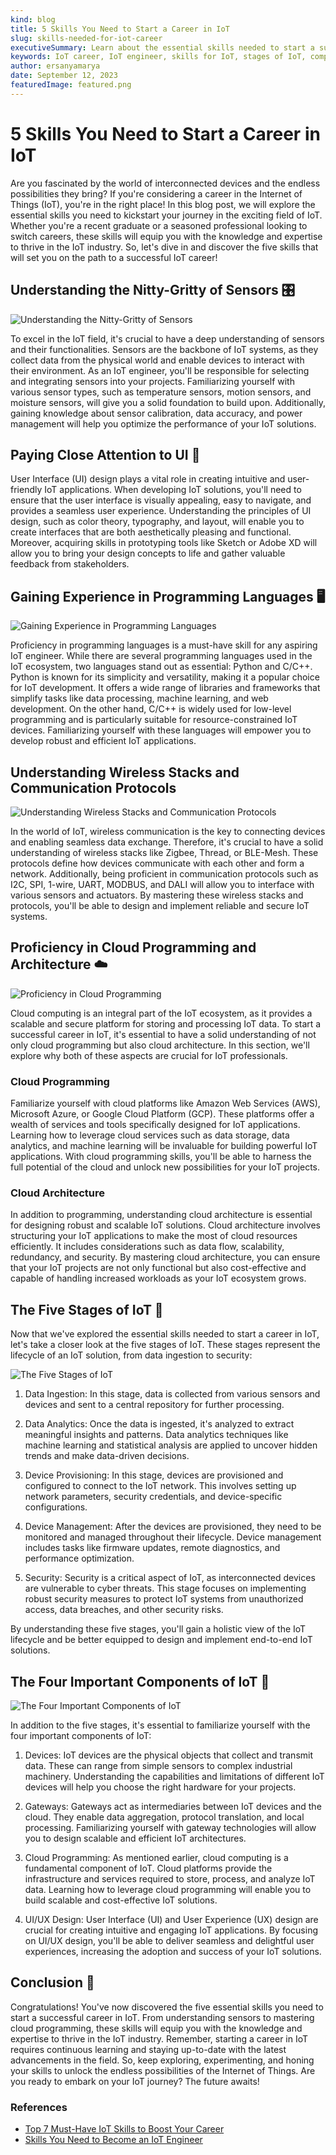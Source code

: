 ```yaml
---
kind: blog
title: 5 Skills You Need to Start a Career in IoT
slug: skills-needed-for-iot-career
executiveSummary: Learn about the essential skills needed to start a successful career in IoT and the different stages and components of IoT.
keywords: IoT career, IoT engineer, skills for IoT, stages of IoT, components of IoT
author: ersanyamarya
date: September 12, 2023
featuredImage: featured.png
---
```


# 5 Skills You Need to Start a Career in IoT

Are you fascinated by the world of interconnected devices and the endless possibilities they bring? If you're considering a career in the Internet of Things (IoT), you're in the right place! In this blog post, we will explore the essential skills you need to kickstart your journey in the exciting field of IoT. Whether you're a recent graduate or a seasoned professional looking to switch careers, these skills will equip you with the knowledge and expertise to thrive in the IoT industry. So, let's dive in and discover the five skills that will set you on the path to a successful IoT career!

## Understanding the Nitty-Gritty of Sensors 🎛️

![Understanding the Nitty-Gritty of Sensors](./understanding-the-nitty-gritty-of-sensors.png)

To excel in the IoT field, it's crucial to have a deep understanding of sensors and their functionalities. Sensors are the backbone of IoT systems, as they collect data from the physical world and enable devices to interact with their environment. As an IoT engineer, you'll be responsible for selecting and integrating sensors into your projects. Familiarizing yourself with various sensor types, such as temperature sensors, motion sensors, and moisture sensors, will give you a solid foundation to build upon. Additionally, gaining knowledge about sensor calibration, data accuracy, and power management will help you optimize the performance of your IoT solutions.

## Paying Close Attention to UI 👀

User Interface (UI) design plays a vital role in creating intuitive and user-friendly IoT applications. When developing IoT solutions, you'll need to ensure that the user interface is visually appealing, easy to navigate, and provides a seamless user experience. Understanding the principles of UI design, such as color theory, typography, and layout, will enable you to create interfaces that are both aesthetically pleasing and functional. Moreover, acquiring skills in prototyping tools like Sketch or Adobe XD will allow you to bring your design concepts to life and gather valuable feedback from stakeholders.

## Gaining Experience in Programming Languages 🖥️

![Gaining Experience in Programming Languages](./gaining-experience-in-programming-languages.png)

Proficiency in programming languages is a must-have skill for any aspiring IoT engineer. While there are several programming languages used in the IoT ecosystem, two languages stand out as essential: Python and C/C++. Python is known for its simplicity and versatility, making it a popular choice for IoT development. It offers a wide range of libraries and frameworks that simplify tasks like data processing, machine learning, and web development. On the other hand, C/C++ is widely used for low-level programming and is particularly suitable for resource-constrained IoT devices. Familiarizing yourself with these languages will empower you to develop robust and efficient IoT applications.

## Understanding Wireless Stacks and Communication Protocols

![Understanding Wireless Stacks and Communication Protocols](./understanding-wireless-stacks-and-communication-protocols.png)

In the world of IoT, wireless communication is the key to connecting devices and enabling seamless data exchange. Therefore, it's crucial to have a solid understanding of wireless stacks like Zigbee, Thread, or BLE-Mesh. These protocols define how devices communicate with each other and form a network. Additionally, being proficient in communication protocols such as I2C, SPI, 1-wire, UART, MODBUS, and DALI will allow you to interface with various sensors and actuators. By mastering these wireless stacks and protocols, you'll be able to design and implement reliable and secure IoT systems.

## Proficiency in Cloud Programming and Architecture ☁️

![Proficiency in Cloud Programming](./proficiency-in-cloud-programming.png)

Cloud computing is an integral part of the IoT ecosystem, as it provides a scalable and secure platform for storing and processing IoT data. To start a successful career in IoT, it's essential to have a solid understanding of not only cloud programming but also cloud architecture. In this section, we'll explore why both of these aspects are crucial for IoT professionals.

### Cloud Programming

Familiarize yourself with cloud platforms like Amazon Web Services (AWS), Microsoft Azure, or Google Cloud Platform (GCP). These platforms offer a wealth of services and tools specifically designed for IoT applications. Learning how to leverage cloud services such as data storage, data analytics, and machine learning will be invaluable for building powerful IoT applications. With cloud programming skills, you'll be able to harness the full potential of the cloud and unlock new possibilities for your IoT projects.

### Cloud Architecture

In addition to programming, understanding cloud architecture is essential for designing robust and scalable IoT solutions. Cloud architecture involves structuring your IoT applications to make the most of cloud resources efficiently. It includes considerations such as data flow, scalability, redundancy, and security. By mastering cloud architecture, you can ensure that your IoT projects are not only functional but also cost-effective and capable of handling increased workloads as your IoT ecosystem grows.

## The Five Stages of IoT 🔄

Now that we've explored the essential skills needed to start a career in IoT, let's take a closer look at the five stages of IoT. These stages represent the lifecycle of an IoT solution, from data ingestion to security:

![The Five Stages of IoT](./the-five-stages-of-iot.png)

1. Data Ingestion: In this stage, data is collected from various sensors and devices and sent to a central repository for further processing.

2. Data Analytics: Once the data is ingested, it's analyzed to extract meaningful insights and patterns. Data analytics techniques like machine learning and statistical analysis are applied to uncover hidden trends and make data-driven decisions.

3. Device Provisioning: In this stage, devices are provisioned and configured to connect to the IoT network. This involves setting up network parameters, security credentials, and device-specific configurations.

4. Device Management: After the devices are provisioned, they need to be monitored and managed throughout their lifecycle. Device management includes tasks like firmware updates, remote diagnostics, and performance optimization.

5. Security: Security is a critical aspect of IoT, as interconnected devices are vulnerable to cyber threats. This stage focuses on implementing robust security measures to protect IoT systems from unauthorized access, data breaches, and other security risks.

By understanding these five stages, you'll gain a holistic view of the IoT lifecycle and be better equipped to design and implement end-to-end IoT solutions.

## The Four Important Components of IoT 🧩

![The Four Important Components of IoT](./the-four-important-components-of-iot.png)

In addition to the five stages, it's essential to familiarize yourself with the four important components of IoT:

1. Devices: IoT devices are the physical objects that collect and transmit data. These can range from simple sensors to complex industrial machinery. Understanding the capabilities and limitations of different IoT devices will help you choose the right hardware for your projects.

2. Gateways: Gateways act as intermediaries between IoT devices and the cloud. They enable data aggregation, protocol translation, and local processing. Familiarizing yourself with gateway technologies will allow you to design scalable and efficient IoT architectures.

3. Cloud Programming: As mentioned earlier, cloud computing is a fundamental component of IoT. Cloud platforms provide the infrastructure and services required to store, process, and analyze IoT data. Learning how to leverage cloud programming will enable you to build scalable and cost-effective IoT solutions.

4. UI/UX Design: User Interface (UI) and User Experience (UX) design are crucial for creating intuitive and engaging IoT applications. By focusing on UI/UX design, you'll be able to deliver seamless and delightful user experiences, increasing the adoption and success of your IoT solutions.

## Conclusion 🎉

Congratulations! You've now discovered the five essential skills you need to start a successful career in IoT. From understanding sensors to mastering cloud programming, these skills will equip you with the knowledge and expertise to thrive in the IoT industry. Remember, starting a career in IoT requires continuous learning and staying up-to-date with the latest advancements in the field. So, keep exploring, experimenting, and honing your skills to unlock the endless possibilities of the Internet of Things. Are you ready to embark on your IoT journey? The future awaits!

### References

- <a href="https://www.techtarget.com/whatis/feature/Top-7-must-have-IoT-skills-to-boost-your-career" target="_blank">Top 7 Must-Have IoT Skills to Boost Your Career</a>
- <a href="https://101blockchains.com/top-iot-engineer-skills/" target="_blank">Skills You Need to Become an IoT Engineer</a>
